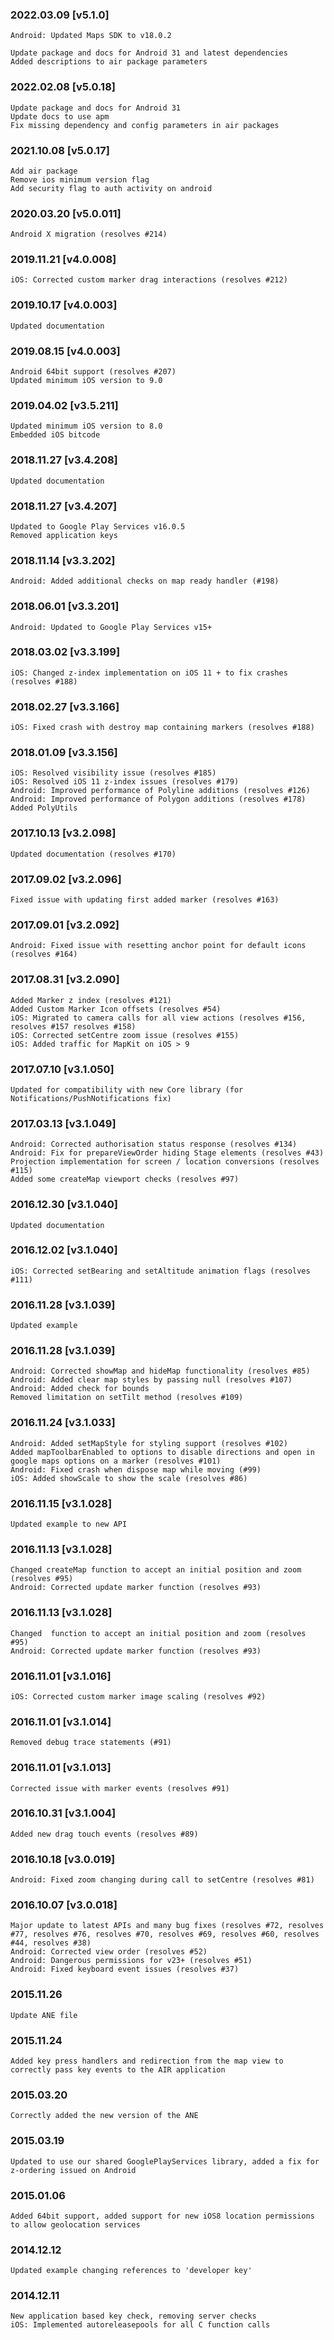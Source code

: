 ### 2022.03.09 [v5.1.0]

```
Android: Updated Maps SDK to v18.0.2

Update package and docs for Android 31 and latest dependencies
Added descriptions to air package parameters
```

### 2022.02.08 [v5.0.18]

```
Update package and docs for Android 31
Update docs to use apm
Fix missing dependency and config parameters in air packages
```

### 2021.10.08 [v5.0.17]

```
Add air package
Remove ios minimum version flag
Add security flag to auth activity on android
```



### 2020.03.20 [v5.0.011]

```
Android X migration (resolves #214)
```


### 2019.11.21 [v4.0.008]

```
iOS: Corrected custom marker drag interactions (resolves #212)
```


### 2019.10.17 [v4.0.003]

```
Updated documentation
```


### 2019.08.15 [v4.0.003]

```
Android 64bit support (resolves #207)
Updated minimum iOS version to 9.0
```


### 2019.04.02 [v3.5.211]

```
Updated minimum iOS version to 8.0
Embedded iOS bitcode
```


### 2018.11.27 [v3.4.208]

```
Updated documentation
```


### 2018.11.27 [v3.4.207]

```
Updated to Google Play Services v16.0.5 
Removed application keys 
```


### 2018.11.14 [v3.3.202]

```
Android: Added additional checks on map ready handler (#198)
```


### 2018.06.01 [v3.3.201]

```
Android: Updated to Google Play Services v15+
```


### 2018.03.02 [v3.3.199]

```
iOS: Changed z-index implementation on iOS 11 + to fix crashes (resolves #188)
```


### 2018.02.27 [v3.3.166]

```
iOS: Fixed crash with destroy map containing markers (resolves #188)
```


### 2018.01.09 [v3.3.156]

```
iOS: Resolved visibility issue (resolves #185)
iOS: Resolved iOS 11 z-index issues (resolves #179)
Android: Improved performance of Polyline additions (resolves #126)
Android: Improved performance of Polygon additions (resolves #178)
Added PolyUtils
```


### 2017.10.13 [v3.2.098]

```
Updated documentation (resolves #170)
```


### 2017.09.02 [v3.2.096]

```
Fixed issue with updating first added marker (resolves #163)
```


### 2017.09.01 [v3.2.092]

```
Android: Fixed issue with resetting anchor point for default icons (resolves #164)
```


### 2017.08.31 [v3.2.090]

```
Added Marker z index (resolves #121) 
Added Custom Marker Icon offsets (resolves #54)
iOS: Migrated to camera calls for all view actions (resolves #156, resolves #157 resolves #158)
iOS: Corrected setCentre zoom issue (resolves #155)
iOS: Added traffic for MapKit on iOS > 9
```


### 2017.07.10 [v3.1.050]

```
Updated for compatibility with new Core library (for Notifications/PushNotifications fix)
```


### 2017.03.13 [v3.1.049]

```
Android: Corrected authorisation status response (resolves #134)
Android: Fix for prepareViewOrder hiding Stage elements (resolves #43)
Projection implementation for screen / location conversions (resolves #115)
Added some createMap viewport checks (resolves #97)
```



### 2016.12.30 [v3.1.040]

```
Updated documentation
```


### 2016.12.02 [v3.1.040]

```
iOS: Corrected setBearing and setAltitude animation flags (resolves #111)
```


### 2016.11.28 [v3.1.039]

```
Updated example
```


### 2016.11.28 [v3.1.039]

```
Android: Corrected showMap and hideMap functionality (resolves #85)
Android: Added clear map styles by passing null (resolves #107)
Android: Added check for bounds
Removed limitation on setTilt method (resolves #109)
```


### 2016.11.24 [v3.1.033]

```
Android: Added setMapStyle for styling support (resolves #102)
Added mapToolbarEnabled to options to disable directions and open in google maps options on a marker (resolves #101) 
Android: Fixed crash when dispose map while moving (#99)
iOS: Added showScale to show the scale (resolves #86)
```


### 2016.11.15 [v3.1.028]

```
Updated example to new API
```


### 2016.11.13 [v3.1.028]

```
Changed createMap function to accept an initial position and zoom (resolves #95)
Android: Corrected update marker function (resolves #93)
```


### 2016.11.13 [v3.1.028]

```
Changed  function to accept an initial position and zoom (resolves #95)
Android: Corrected update marker function (resolves #93)
```


### 2016.11.01 [v3.1.016]

```
iOS: Corrected custom marker image scaling (resolves #92)
```


### 2016.11.01 [v3.1.014]

```
Removed debug trace statements (#91)
```


### 2016.11.01 [v3.1.013]

```
Corrected issue with marker events (resolves #91)
```


### 2016.10.31 [v3.1.004]

```
Added new drag touch events (resolves #89)
```


### 2016.10.18 [v3.0.019]

```
Android: Fixed zoom changing during call to setCentre (resolves #81)
```


### 2016.10.07 [v3.0.018]

```
Major update to latest APIs and many bug fixes (resolves #72, resolves #77, resolves #76, resolves #70, resolves #69, resolves #60, resolves #44, resolves #38)
Android: Corrected view order (resolves #52)
Android: Dangerous permissions for v23+ (resolves #51)
Android: Fixed keyboard event issues (resolves #37)
```


### 2015.11.26

```
Update ANE file
```


### 2015.11.24

```
Added key press handlers and redirection from the map view to correctly pass key events to the AIR application
```


### 2015.03.20

```
Correctly added the new version of the ANE
```


### 2015.03.19

```
Updated to use our shared GooglePlayServices library, added a fix for z-ordering issued on Android
```


### 2015.01.06

```
Added 64bit support, added support for new iOS8 location permissions to allow geolocation services
```


### 2014.12.12

```
Updated example changing references to 'developer key'
```


### 2014.12.11

```
New application based key check, removing server checks
iOS: Implemented autoreleasepools for all C function calls
```
